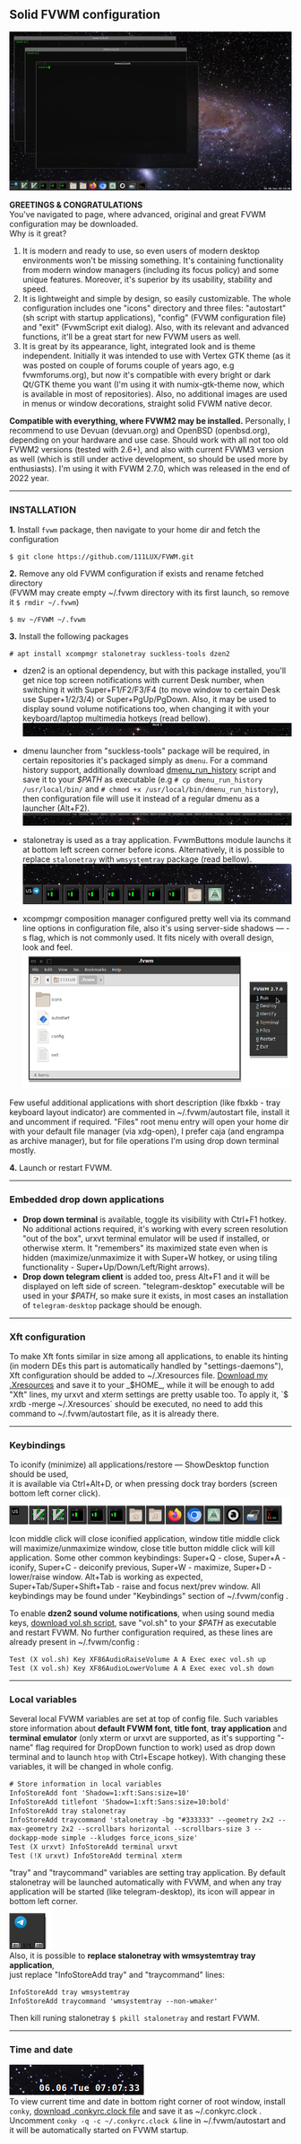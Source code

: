 ## Solid FVWM configuration
![](https://raw.githubusercontent.com/111LUX/SCREENSHOTS/main/333.png)

**GREETINGS & CONGRATULATIONS**  
You've navigated to page, where advanced, original and great FVWM configuration may be downloaded.  
Why is it great?  
1. It is modern and ready to use, so even users of modern desktop environments won't be missing something. It's containing functionality from modern window managers (including its focus policy) and some unique features. Moreover, it's superior by its usability, stability and speed.  
2. It is lightweight and simple by design, so easily customizable. The whole configuration includes one "icons" directory and three files: "autostart" (sh script with startup applications), "config" (FVWM configuration file) and "exit" (FvwmScript exit dialog). Also, with its relevant and advanced functions, it'll be a great start for new FVWM users as well.  
3. It is great by its appearance, light, integrated look and is theme independent. Initially it was intended to use with Vertex GTK theme (as it was posted on couple of forums couple of years ago, e.g fvwmforums.org), but now it's compatible with every bright or dark Qt/GTK theme you want (I'm using it with numix-gtk-theme now, which is available in most of repositories). Also, no additional images are used in menus or window decorations, straight solid FVWM native decor.  

**Compatible with everything, where FVWM2 may be installed.**
Personally, I recommend to use Devuan (devuan.org) and OpenBSD (openbsd.org), depending on your hardware and use case. Should work with all not too old FVWM2 versions (tested with 2.6+), and also with current FVWM3 version as well (which is still under active development, so should be used more by enthusiasts). I'm using it with FVWM 2.7.0, which was released in the end of 2022 year.  

---

### INSTALLATION  
  
**1.** Install `fvwm` package, then navigate to your home dir and fetch the configuration
```
$ git clone https://github.com/111LUX/FVWM.git
```
**2.** Remove any old FVWM configuration if exists and rename fetched directory  
(FVWM may create empty ~/.fvwm directory with its first launch, so remove it `$ rmdir ~/.fvwm`)
```
$ mv ~/FVWM ~/.fvwm
```
**3.** Install the following packages
```
# apt install xcompmgr stalonetray suckless-tools dzen2
```
* dzen2 is an optional dependency, but with this package installed, you'll get nice top screen notifications with current Desk number, when switching it with Super+F1/F2/F3/F4 (to move window to certain Desk use Super+1/2/3/4) or Super+PgUp/PgDown. Also, it may be used to display sound volume notifications too, when changing it with your keyboard/laptop multimedia hotkeys (read bellow).  
![](https://raw.githubusercontent.com/111LUX/SCREENSHOTS/main/dzen.png)  

* dmenu launcher from "suckless-tools" package will be required, in certain repositories it's packaged simply as `dmenu`. For a command history support, additionally download [dmenu_run_history](https://tools.suckless.org/dmenu/scripts/dmenu_run_with_command_history/) script and save it to your _$PATH_ as executable (e.g `# cp dmenu_run_history /usr/local/bin/` and `# chmod +x /usr/local/bin/dmenu_run_history`), then configuration file will use it instead of a regular dmenu as a launcher (Alt+F2).  
![](https://raw.githubusercontent.com/111LUX/SCREENSHOTS/main/dmenu_run.png)  

* stalonetray is used as a tray application. FvwmButtons module launchs it at bottom left screen corner before icons. Alternatively, it is possible to replace `stalonetray` with `wmsystemtray` package (read bellow).
![](https://raw.githubusercontent.com/111LUX/SCREENSHOTS/main/dock.png)  

* xcompmgr composition manager configured pretty well via its command line options in configuration file, also it's using server-side shadows — -s flag, which is not commonly used. It fits nicely with overall design, look and feel.  
![](https://raw.githubusercontent.com/111LUX/SCREENSHOTS/main/screenshot.png)  

Few useful additional applications with short description (like fbxkb - tray keyboard layout indicator) are commented in ~/.fvwm/autostart file, install it and uncomment if required. "Files" root menu entry will open your home dir with your default file manager (via xdg-open), I prefer caja (and engrampa as archive manager), but for file operations I'm using drop down terminal mostly.

**4.** Launch or restart FVWM.  

---

### Embedded drop down applications  
* **Drop down terminal** is available, toggle its visibility with Ctrl+F1 hotkey. No additional actions required, it's working with every screen resolution "out of the box", urxvt terminal emulator will be used if installed, or otherwise xterm. It "remembers" its maximized state even when is hidden (maximize/unmaximize it with Super+W hotkey, or using tiling functionality - Super+Up/Down/Left/Right arrows).  
* **Drop down telegram client** is added too, press Alt+F1 and it will be displayed on left side of screen. "telegram-desktop" executable will be used in your _$PATH_, so make sure it exists, in most cases an installation of `telegram-desktop` package should be enough.  

---

### Xft configuration  
To make Xft fonts similar in size among all applications, to enable its hinting (in modern DEs this part is automatically handled by "settings-daemons"), Xft configuration should be added to ~/.Xresources file. [Download my .Xresources](https://raw.githubusercontent.com/111LUX/777/main/.Xresources) and save it to your _$HOME_, while it will be enough to add "Xft" lines, my urxvt and xterm settings are pretty usable too. To apply it, `$ xrdb -merge ~/.Xresources` should be executed, no need to add this command to ~/.fvwm/autostart file, as it is already there.

---

### Keybindings
To iconify (minimize) all applications/restore — ShowDesktop function should be used,  
it is available via Ctrl+Alt+D, or when pressing dock tray borders (screen bottom left corner click).
![](https://raw.githubusercontent.com/111LUX/SCREENSHOTS/main/showdesktopbutton.gif)

Icon middle click will close iconified application, window title middle click will maximize/unmaximize window, close title button middle click will kill application. Some other common keybindings: Super+Q - close, Super+A - iconify, Super+C - deiconify previous, Super+W - maximize, Super+D - lower/raise window. Alt+Tab is working as expected, Super+Tab/Super+Shift+Tab - raise and focus next/prev window. All keybindings may be found under "Keybindings" section of ~/.fvwm/config .  

To enable **dzen2 sound volume notifications**, when using sound media keys, [download vol.sh script](https://raw.githubusercontent.com/111LUX/777/main/vol.sh), save "vol.sh" to your _$PATH_ as executable and restart FVWM.  No further configuration required, as these lines are already present in ~/.fvwm/config :
```
Test (X vol.sh) Key XF86AudioRaiseVolume A A Exec exec vol.sh up
Test (X vol.sh) Key XF86AudioLowerVolume A A Exec exec vol.sh down
```

---

### Local variables  
Several local FVWM variables are set at top of config file. Such variables store information about **default FVWM font**, **title font**, **tray application** and **terminal emulator** (only xterm or urxvt are supported, as it's supporting "-name" flag required for DropDown function to work) used as drop down terminal and to launch `htop` with Ctrl+Escape hotkey). With changing these variables, it will be changed in whole config.  
```
# Store information in local variables
InfoStoreAdd font 'Shadow=1:xft:Sans:size=10'
InfoStoreAdd titlefont 'Shadow=1:xft:Sans:size=10:bold'
InfoStoreAdd tray stalonetray
InfoStoreAdd traycommand 'stalonetray -bg "#333333" --geometry 2x2 --max-geometry 2x2 --scrollbars horizontal --scrollbars-size 3 --dockapp-mode simple --kludges force_icons_size'
Test (X urxvt) InfoStoreAdd terminal urxvt
Test (!X urxvt) InfoStoreAdd terminal xterm
```
"tray" and "traycommand" variables are setting tray application. By default stalonetray will be launched automatically with FVWM, and when any tray application will be started (like telegram-desktop), its icon will appear in bottom left corner.  
![](https://raw.githubusercontent.com/111LUX/SCREENSHOTS/main/wmsystemtray1.png)  
Also, it is possible to **replace stalonetray with wmsystemtray tray application**,  
just replace "InfoStoreAdd tray" and "traycommand" lines:
```
InfoStoreAdd tray wmsystemtray
InfoStoreAdd traycommand 'wmsystemtray --non-wmaker'
```
Then kill runing stalonetray `$ pkill stalonetray` and restart FVWM.  

---
 
### Time and date  
![](https://raw.githubusercontent.com/111LUX/SCREENSHOTS/main/0707time.png)  
To view current time and date in bottom right corner of root window, install `conky`, [download .conkyrc.clock file](https://raw.githubusercontent.com/111LUX/777/main/.conkyrc.clock) and save it as ~/.conkyrc.clock . Uncomment `conky -q -c ~/.conkyrc.clock &` line in ~/.fvwm/autostart and it will be automatically started on FVWM startup.

